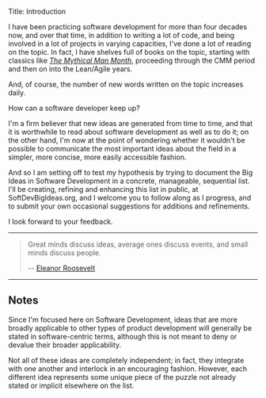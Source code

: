 Title:  Introduction

I have been practicing software development for more than four decades now, and over that time, in addition to writing a lot of code, and being involved in a lot of projects in varying capacities, I've done a lot of reading on the topic. In fact, I have shelves full of books on the topic, starting with classics like <cite>[The Mythical Man Month][brooks-1975]</cite>, proceeding through the CMM period and then on into the Lean/Agile years.

And, of course, the number of new words written on the topic increases daily.

How can a software developer keep up?

I'm a firm believer that new ideas are generated from time to time, and that it is worthwhile to read about software development as well as to do it; on the other hand, I'm now at the point of wondering whether it wouldn't be possible to communicate the most important ideas about the field in a simpler, more concise, more easily accessible fashion.

And so I am setting off to test my hypothesis by trying to document the Big Ideas in Software Development in a concrete, manageable, sequential list. I'll be creating, refining and enhancing this list in public, at SoftDevBigIdeas.org, and I welcome you to follow along as I progress, and to submit your own occasional suggestions for additions and refinements.

I look forward to your feedback.

----

> Great minds discuss ideas, average ones discuss events, and small minds discuss people.
>
> -- [Eleanor Roosevelt][0]

[0]: http://en.wikipedia.org/wiki/Eleanor_Roosevelt

----

## Notes

Since I'm focused here on Software Development, ideas that are more broadly applicable to other types of product development will generally be stated in software-centric terms, although this is not meant to deny or devalue their broader applicability.

Not all of these ideas are completely independent; in fact, they integrate with one another and interlock in an encouraging fashion. However, each different idea represents some unique piece of the puzzle not already stated or implicit elsewhere on the list.

[brooks-1975]: bibliography.html#brooks-1975

